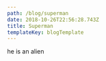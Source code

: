 ```yaml
---
path: /blog/superman
date: 2018-10-26T22:56:28.743Z
title: Superman
templateKey: blogTemplate
---
```

he is an alien
